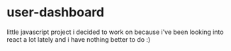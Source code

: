 # user-dashboard

little javascript project i decided to work on because i've been looking into react a lot lately and i have nothing better to do :)
